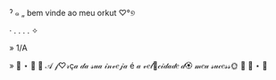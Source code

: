 ˀ ๑ „ bem vinde ao meu orkut ♡°୭

·   .       .      .   . ✧

» 1/A

» 🍪 ⋆ 🍑  🎀  𝒜 𝒻♡𝓇ç𝒶 𝒹𝒶 𝓈𝓊𝒶 𝒾𝓃𝓋𝑒𝒿𝒶 é 𝒶 𝓋𝑒𝓁🍪𝒸𝒾𝒹𝒶𝒹𝑒 𝒹🏵 𝓂𝑒𝓊 𝓈𝓊𝒸𝑒𝓈𝓈🌞  🎀  🍑 ⋆ 🍪
<!--

